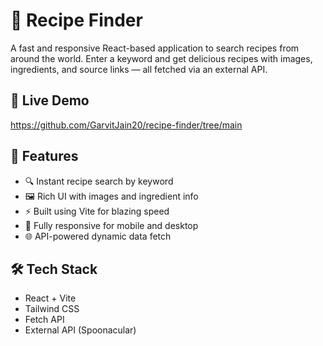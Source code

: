   
   # 🍲 Recipe Finder

A fast and responsive React-based application to search recipes from around the world. Enter a keyword and get delicious recipes with images, ingredients, and source links — all fetched via an external API.

## 🔴 Live Demo

 https://github.com/GarvitJain20/recipe-finder/tree/main

## 🚀 Features

- 🔍 Instant recipe search by keyword
- 🖼️ Rich UI with images and ingredient info
- ⚡ Built using Vite for blazing speed
- 📱 Fully responsive for mobile and desktop
- 🌐 API-powered dynamic data fetch

## 🛠️ Tech Stack

- React + Vite
- Tailwind CSS
- Fetch API
- External API (Spoonacular)

